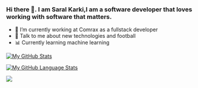### Hi there 👋. I am Saral Karki,I am a software developer that loves working with software that matters.



- 🌱 I’m currently working at Comrax as a fullstack developer
- 💬 Talk to me about new technologies and football
- 📊 Currently learning machine learning 


[![My GitHub Stats](https://github-readme-stats.vercel.app/api/?username=Saral33&count_private=true&theme=tokyonight&showicons=true)]()

[![My GitHub Language Stats](https://github-readme-stats.vercel.app/api/top-langs/?username=Saral33&langs_count=6&theme=tokyonight)]()

![](https://komarev.com/ghpvc/?username=Saral33&color=green)
